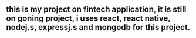 ## this is my project on fintech application, it is still on goning project, i uses react, react native, nodej.s, expressj.s and mongodb for this project.
